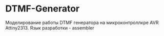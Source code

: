 # DTMF-Generator
Моделирование работы DTMF генератора на микроконтроллкре AVR Attiny2313. Язык разработки - assembler
